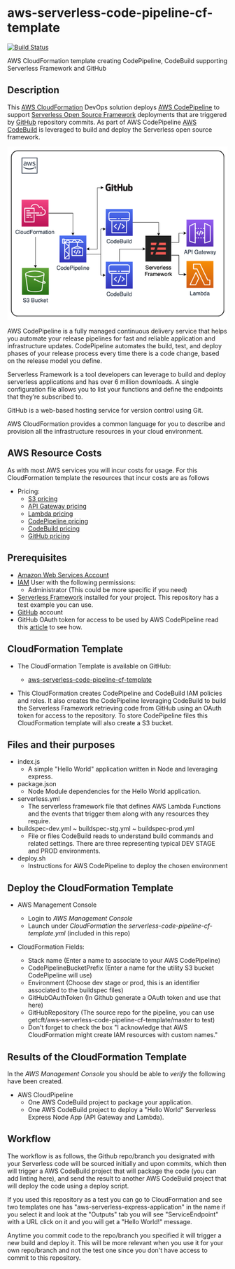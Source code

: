 # aws-serverless-code-pipeline-cf-template
[![Build Status](https://travis-ci.org/getcft/aws-serverless-code-pipeline-cf-template.svg?branch=master)](https://travis-ci.org/getcft/aws-serverless-code-pipeline-cf-template)

AWS CloudFormation template creating CodePipeline, CodeBuild supporting Serverless Framework and GitHub

## Description

This <a href="https://aws.amazon.com/cloudformation/" target="_blank">AWS CloudFormation</a> DevOps solution deploys <a href="https://aws.amazon.com/codepipeline/" target="_blank">AWS CodePipeline</a> to support <a href="https://serverless.com" target="_blank"> Serverless Open Source Framework</a> deployments that are triggered by <a href="https://github.com" target="_blank">GitHub</a> repository commits. As part of AWS CodePipeline <a href="https://aws.amazon.com/codebuild" target="_blank">AWS CodeBuild</a> is leveraged to build and deploy the Serverless open source framework.

<img src="serverless-codepipeline-cft.png" alt="AWS CodePipeline and Serverless DevOps CloudFormation Template" />

AWS CodePipeline is a fully managed continuous delivery service that helps you automate your release pipelines for fast and reliable application and infrastructure updates. CodePipeline automates the build, test, and deploy phases of your release process every time there is a code change, based on the release model you define.

Serverless Framework is a tool developers can leverage to build and deploy serverless applications and has over 6 million downloads. A single configuration file allows you to list your functions and define the endpoints that they’re subscribed to.

GitHub is a web-based hosting service for version control using Git.

AWS CloudFormation provides a common language for you to describe and provision all the infrastructure resources in your cloud environment.

## AWS Resource Costs

As with most AWS services you will incur costs for usage. For this CloudFormation template the resources that incur costs are as follows

* Pricing:
  * <a href="https://aws.amazon.com/s3/pricing/" target="_blank">S3 pricing</a>
  * <a href="https://aws.amazon.com/api-gateway/pricing/" target="_blank">API Gateway pricing</a>
  * <a href="https://aws.amazon.com/lambda/pricing/" target="_blank">Lambda pricing</a>
  * <a href="https://aws.amazon.com/codepipeline/pricing/" target="_blank">CodePipeline pricing</a>
  * <a href="https://aws.amazon.com/codebuild/pricing/" target="_blank">CodeBuild pricing</a>
  * <a href="https://github.com/pricing" target="_blank">GitHub pricing</a>

## Prerequisites

* <a href="https://aws.amazon.com" target="_blank"> Amazon Web Services Account</a>
* <a href="https://aws.amazon.com/iam/" target="_blank">IAM</a> User with the following permissions:
  * Administrator (This could be more specific if you need)
* <a href="https://serverless.com" target="_blank">Serverless Framework</a> installed for your project. This repository has a test example you can use.
* <a href="https://github.com/pricing" target="_blank">GitHub</a> account
* GitHub OAuth token for access to be used by AWS CodePipeline read this <a href="https://help.github.com/articles/creating-a-personal-access-token-for-the-command-line/" target="_blank">article</a> to see how.

## CloudFormation Template

* The CloudFormation Template is available on GitHub:
   * <a href="https://github.com/getcft/aws-serverless-code-pipeline-cf-template" target="_blank">aws-serverless-code-pipeline-cf-template</a>

* This CloudFormation creates CodePipeline and CodeBuild IAM policies and roles. It also creates the CodePipeline leveraging CodeBuild to build the Serverless Framework retrieving code from GitHub using an OAuth token for access to the repository. To store CodePipeline files this CloudFormation template will also create a S3 bucket.

## Files and their purposes

* index.js
  * A simple "Hello World" application written in Node and leveraging express.
* package.json
  * Node Module dependencies for the Hello World application.
* serverless.yml
  * The serverless framework file that defines AWS Lambda Functions and the events that trigger them along with any resources they require.
* buildspec-dev.yml ~ buildspec-stg.yml ~ buildspec-prod.yml
  * File or files CodeBuild reads to understand build commands and related settings. There are three representing typical DEV STAGE and PROD environments.
* deploy.sh
  * Instructions for AWS CodePipeline to deploy the chosen environment

## Deploy the CloudFormation Template

* AWS Management Console

   * Login to *AWS Management Console*
   * Launch under *CloudFormation* the *serverless-code-pipeline-cf-template.yml* (included in this repo)

* CloudFormation Fields:

  * Stack name (Enter a name to associate to your AWS CodePipeline)
  * CodePipelineBucketPrefix (Enter a name for the utility S3 bucket CodePipeline will use)
  * Environment (Choose dev stage or prod, this is an identifier associated to the buildspec files)
  * GitHubOAuthToken (In Github generate a OAuth token and use that here)
  * GitHubRepository (The source repo for the pipeline, you can use getcft/aws-serverless-code-pipeline-cf-template/master to test)
  * Don't forget to check the box "I acknowledge that AWS CloudFormation might create IAM resources with custom names."

## Results of the CloudFormation Template

In the *AWS Management Console* you should be able to *verify* the following have been created.

* AWS CloudPipeline
  * One AWS CodeBuild project to package your application.
  * One AWS CodeBuild project to deploy a "Hello World" Serverless Express Node App (API Gateway and Lambda).

## Workflow

The workflow is as follows, the Github repo/branch you designated with your Serverless code will be sourced initially and upon commits, which then will trigger a AWS CodeBuild project that will package the code (you can add linting here), and send the result to another AWS CodeBuild project that will deploy the code using a deploy script.

If you used this repository as a test you can go to CloudFormation and see two templates one has "aws-serverless-express-application" in the name if you select it and look at the "Outputs" tab you will see "ServiceEndpoint" with a URL click on it and you will get a "Hello World!" message.

Anytime you commit code to the repo/branch you specified it will trigger a new build and deploy it. This will be more relevant when you use it for your own repo/branch and not the test one since you don't have access to commit to this repository.



